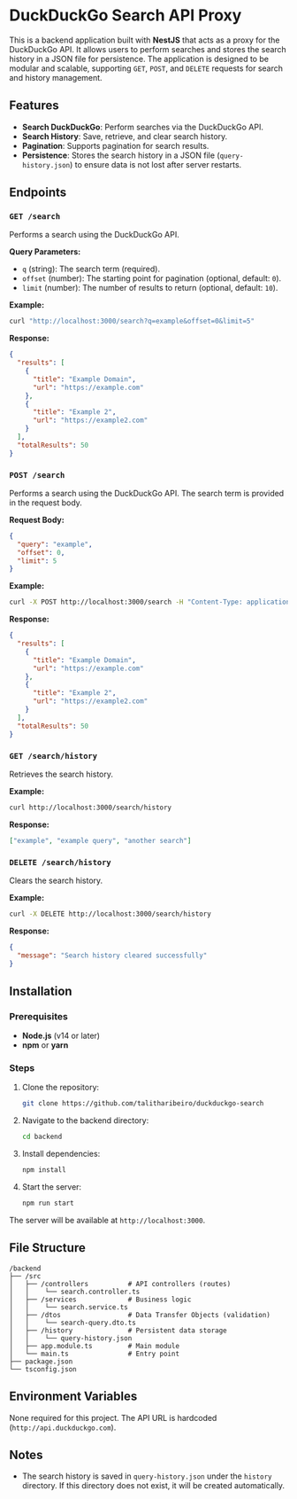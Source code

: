# DuckDuckGo Search API Proxy

This is a backend application built with **NestJS** that acts as a proxy for the DuckDuckGo API. It allows users to perform searches and stores the search history in a JSON file for persistence. The application is designed to be modular and scalable, supporting `GET`, `POST`, and `DELETE` requests for search and history management.

## Features

- **Search DuckDuckGo**: Perform searches via the DuckDuckGo API.
- **Search History**: Save, retrieve, and clear search history.
- **Pagination**: Supports pagination for search results.
- **Persistence**: Stores the search history in a JSON file (`query-history.json`) to ensure data is not lost after server restarts.

## Endpoints

### `GET /search`

Performs a search using the DuckDuckGo API.

**Query Parameters:**

- `q` (string): The search term (required).
- `offset` (number): The starting point for pagination (optional, default: `0`).
- `limit` (number): The number of results to return (optional, default: `10`).

**Example:**

```bash
curl "http://localhost:3000/search?q=example&offset=0&limit=5"
```

**Response:**

```json
{
  "results": [
    {
      "title": "Example Domain",
      "url": "https://example.com"
    },
    {
      "title": "Example 2",
      "url": "https://example2.com"
    }
  ],
  "totalResults": 50
}
```

### `POST /search`

Performs a search using the DuckDuckGo API. The search term is provided in the request body.

**Request Body:**

```json
{
  "query": "example",
  "offset": 0,
  "limit": 5
}
```

**Example:**

```bash
curl -X POST http://localhost:3000/search -H "Content-Type: application/json" -d '{"query": "example", "offset": 0, "limit": 5}'
```

**Response:**

```json
{
  "results": [
    {
      "title": "Example Domain",
      "url": "https://example.com"
    },
    {
      "title": "Example 2",
      "url": "https://example2.com"
    }
  ],
  "totalResults": 50
}
```

### `GET /search/history`

Retrieves the search history.

**Example:**

```bash
curl http://localhost:3000/search/history
```

**Response:**

```json
["example", "example query", "another search"]
```

### `DELETE /search/history`

Clears the search history.

**Example:**

```bash
curl -X DELETE http://localhost:3000/search/history
```

**Response:**

```json
{
  "message": "Search history cleared successfully"
}
```

## Installation

### Prerequisites

- **Node.js** (v14 or later)
- **npm** or **yarn**

### Steps

1. Clone the repository:

   ```bash
   git clone https://github.com/talitharibeiro/duckduckgo-search
   ```

2. Navigate to the backend directory:

   ```bash
   cd backend
   ```

3. Install dependencies:

   ```bash
   npm install
   ```

4. Start the server:
   ```bash
   npm run start
   ```

The server will be available at `http://localhost:3000`.

## File Structure

```
/backend
├── /src
│   ├── /controllers          # API controllers (routes)
│   │    └── search.controller.ts
│   ├── /services             # Business logic
│   │    └── search.service.ts
│   ├── /dtos                 # Data Transfer Objects (validation)
│   │    └── search-query.dto.ts
│   ├── /history              # Persistent data storage
│   │    └── query-history.json
│   ├── app.module.ts         # Main module
│   └── main.ts               # Entry point
├── package.json
└── tsconfig.json
```

## Environment Variables

None required for this project. The API URL is hardcoded (`http://api.duckduckgo.com`).

## Notes

- The search history is saved in `query-history.json` under the `history` directory. If this directory does not exist, it will be created automatically.
